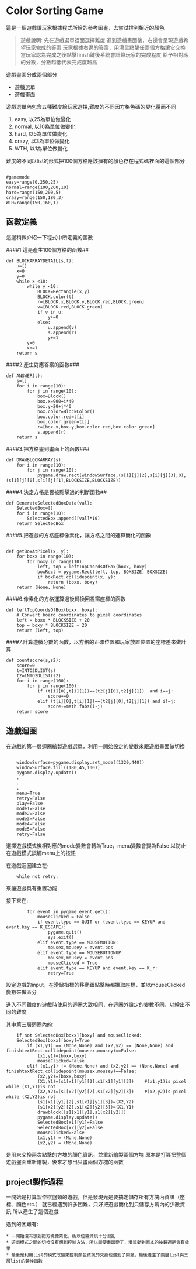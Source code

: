 Color Sorting Game
============

這是一個遊戲讓玩家根據程式所給的參考圖畫，去嘗試排列相近的顏色

>遊戲說明:
>先在遊戲選單裡面選擇難度
>進到遊戲畫面後，右邊會呈現遊戲希望玩家完成的答案
>玩家根據右邊的答案，用滑鼠點擊任兩個方格讓它交換
>當玩家認為完成之後點擊finish鍵後系統會計算玩家的完成程度
>給予相對應的分數，分數越低代表完成度越高

遊戲畫面分成兩個部分

  * 遊戲選單
  * 遊戲畫面

遊戲選單內包含五種難度給玩家選擇,難度的不同因方格色碼的變化量而不同
 1. easy, 以25為單位做變化
 2. normal, 以10為單位做變化
 3. hard, 以5為單位做變化
 4. crazy, 以3為單位做變化
 5. WTH, 以1為單位做變化

難度的不同以list的形式把100個方格應該擁有的顏色存在程式碼裡面的這個部分

~~~

#gamemode
easy=range(0,250,25)
normal=range(100,200,10)
hard=range(150,200,5)
crazy=range(150,180,3)
WTH=range(150,160,1)

~~~

函數定義
-----
這邊稍微介紹一下程式中所定義的函數

####1.這是產生100個方格的函數##

~~~
def BLOCKARRAYDETAIL(s,t):
    u=[]
    x=0
    y=0
    while x <10:
        while y <10:
            BLOCK=Rectangle(x,y)
            BLOCK.color(t)
            r=[BLOCK.x,BLOCK.y,BLOCK.red,BLOCK.green]
            v=[BLOCK.red,BLOCK.green]
            if v in u:
                y+=0
            else:
                u.append(v)
                s.append(r)
                y+=1
        y=0
        x+=1
    return s

~~~

####2.產生對應答案的函數###

~~~
def ANSWER(t):
    s=[]
    for i in range(10):
        for j in range(10):
            box=Block()
            box.x=900+i*40
            box.y=20+j*40
            box.color=BlockColor()
            box.color.red=t[i]
            box.color.green=t[j]
            r=[box.x,box.y,box.color.red,box.color.green]
            s.append(r)
    return s
~~~

####3.把方格畫到畫面上的函數###

~~~
def DRAWBLOCKARRAY(s):
    for i in range(10):
        for j in range(10):
            pygame.draw.rect(windowSurface,(s[i][j][2],s[i][j][3],0),(s[i][j][0],s[i][j][1],BLOCKSIZE,BLOCKSIZE)) 
~~~

####4.決定方格是否被點擊過的判斷函數##

~~~
def GenerateSelectedBoxData(val):
    SelectedBox=[]
    for i in range(10):
        SelectedBox.append([val]*10)
    return SelectedBox
~~~

####5.把遊戲的方格座標像素化，讓方格之間的運算簡化的函數

~~~

def getBoxAtPixel(x, y):
    for boxx in range(10):
        for boxy in range(10):
            left, top = leftTopCoordsOfBox(boxx, boxy)
            boxRect = pygame.Rect(left, top, BOXSIZE, BOXSIZE)
            if boxRect.collidepoint(x, y):
                return (boxx, boxy)
    return (None, None)

~~~

####6.像素化的方格運算過後轉換回視窗座標的函數

~~~
def leftTopCoordsOfBox(boxx, boxy):
    # Convert board coordinates to pixel coordinates
    left = boxx * BLOCKSIZE + 20
    top = boxy * BLOCKSIZE + 20
    return (left, top)
~~~

####7.計算遊戲分數的函數，以方格的正確位置和玩家放置位置的座標差來做計算

~~~
def countscore(s,s2):
    score=0
    t=INTO2DLIST(s)
    t2=INTO2DLIST(s2)
    for i in range(100):
        for j in range(100):
            if (t[i][0],t[i][1])==(t2[j][0],t2[j][1])  and i==j:
                score+=0
            elif (t[i][0],t[i][1])==(t2[j][0],t2[j][1]) and i!=j:
                score+=math.fabs(i-j)
    return score
~~~

遊戲迴圈
--------


在遊戲的第一層迴圈繪製遊戲選單，利用一開始設定的變數來跟遊戲畫面做切換

~~~

    windowSurface=pygame.display.set_mode((1320,440))
    windowSurface.fill((180,45,100))
    pygame.display.update()
    .
    .
    .
    menu=True
    retry=False
    play=False
    mode1=False
    mode2=False
    mode3=False
    mode4=False
    mode5=False
    retry=False
~~~
選擇遊戲模式後相對應的mode變數會轉為True，menu變數會變為False
以防止在遊戲模式誤觸menu上的按鈕

在遊戲迴圈建立在:
~~~
    while not retry:
~~~
來讓遊戲具有重置功能

接下來在:
~~~
        for event in pygame.event.get():
            mouseClicked = False
            if event.type == QUIT or (event.type == KEYUP and event.key == K_ESCAPE):
                pygame.quit()
                sys.exit()
            elif event.type == MOUSEMOTION:
                mousex,mousey = event.pos
            elif event.type == MOUSEBUTTONUP:
                mousex,mousey = event.pos
                mouseClicked = True
            elif event.type == KEYUP and event.key == K_r:
                retry=True
~~~
設定遊戲的input，在滑鼠指標的移動跟點擊時都擷取座標，並以mouseClicked變數來做區分

進入不同難度的遊戲時使用的迴圈大致相同，在迴圈外設定的變數不同，以繪出不同的難度

其中第三層迴圈內的:

~~~
    if not SelectedBox[boxx][boxy] and mouseClicked:
    SelectedBox[boxx][boxy]=True
        if (x1,y1) == (None,None) and (x2,y2) == (None,None) and finishtextRect.collidepoint(mousex,mousey)==False:
            (x1,y1)=(boxx,boxy)
            mouseClicked=False
        elif (x1,y1) != (None,None) and (x2,y2) == (None,None) and finishtextRect.collidepoint(mousex,mousey)==False:
            (x2,y2)=(boxx,boxy)
            (X1,Y1)=(s1[x1][y1][2],s1[x1][y1][3])    #(x1,y1)is pixel while (X1,Y1)is not 
            (X2,Y2)=(s1[x2][y2][2],s1[x2][y2][3])    #(x2,y2)is pixel while (X2,Y2)is not
            (s1[x1][y1][2],s1[x1][y1][3])=(X2,Y2)
            (s1[x2][y2][2],s1[x2][y2][3])=(X1,Y1)
            drawblock([s1[x1][y1],s1[x2][y2]])
            pygame.display.update()
            SelectedBox[x1][y1]=False
            SelectedBox[x2][y2]=False
            mouseClicked=False
            (x1,y1) = (None,None)
            (x2,y2) = (None,None)
~~~
是用來交換兩次點擊的方塊的顏色資訊，並重新繪製兩個方塊
原本是打算把整個遊戲盤面重新繪製，後來才想出只畫兩個方塊的函數

project製作過程
--------
一開始是打算製作棋盤類的遊戲，但是發現光是要搞定儲存所有方塊內資訊（座標、顏色etc.）
就已經遇到許多困難，只好把遊戲簡化到只儲存方塊內的少數資訊
所以產生了這個遊戲

遇到的困難有:

    * 一開始沒有想到把方塊像素化，所以位置資訊十分混亂
    * 遊戲模式之間的切換沒有想到控制方法，所以即使畫面變了，滑鼠動到原本的按鈕還是會有效果
    * 最後是利用list的模式改變來控制顏色資訊的交換也遇到了問題，最後產生了兩層list與三層list的轉換函數

